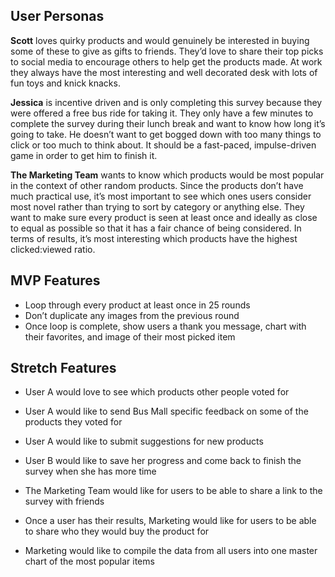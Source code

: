 ## User Personas

**Scott** loves quirky products and would genuinely be interested in buying some of these to give as gifts to friends. They’d love to share their top picks to social media to encourage others to help get the products made. At work they always have the most interesting and well decorated desk with lots of fun toys and knick knacks. 

**Jessica** is incentive driven and is only completing this survey because they were offered a free bus ride for taking it. They only have a few minutes to complete the survey during their lunch break and want to know how long it’s going to take. He doesn’t want to get bogged down with too many things to click or too much to think about. It should be a fast-paced, impulse-driven game in order to get him to finish it. 

**The Marketing Team** wants to know which products would be most popular in the context of other random products. Since the products don’t have much practical use, it’s most important to see which ones users consider most novel rather than trying to sort by category or anything else. They want to make sure every product is seen at least once and ideally as close to equal as possible so that it has a fair chance of being considered. In terms of results, it’s most interesting which products have the highest clicked:viewed ratio. 

## MVP Features

- Loop through every product at least once in 25 rounds
- Don’t duplicate any images from the previous round
- Once loop is complete, show users a thank you message, chart with their favorites, and image of their most picked item

## Stretch Features

- User A would love to see which products other people voted for
- User A would like to send Bus Mall specific feedback on some of the products they voted for
- User A would like to submit suggestions for new products

- User B would like to save her progress and come back to finish the survey when she has more time

- The Marketing Team would like for users to be able to share a link to the survey with friends
- Once a user has their results, Marketing would like for users to be able to share who they would buy the product for
- Marketing would like to compile the data from all users into one master chart of the most popular items